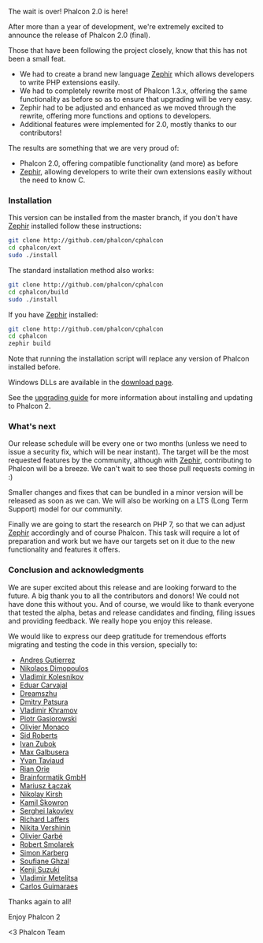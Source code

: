 The wait is over! Phalcon 2.0 is here!

After more than a year of development, we're extremely excited to announce the release of Phalcon 2.0 (final).

Those that have been following the project closely, know that this has not been a small feat.

- We had to create a brand new language [Zephir](http://www.zephir-lang.com) which allows developers to write PHP extensions easily.
- We had to completely rewrite most of Phalcon 1.3.x, offering the same functionality as before so as to ensure that upgrading will be very easy.
- Zephir had to be adjusted and enhanced as we moved through the rewrite, offering more functions and options to developers.
- Additional features were implemented for 2.0, mostly thanks to our contributors!

The results are something that we are very proud of:

- Phalcon 2.0, offering compatible functionality (and more) as before
- [Zephir](http://www.zephir-lang.com), allowing developers to write their own extensions easily without the need to know C.

### Installation

This version can be installed from the master branch, if you don't have [Zephir](http://www.zephir-lang.com) installed follow these instructions:

```sh
git clone http://github.com/phalcon/cphalcon
cd cphalcon/ext
sudo ./install
```

The standard installation method also works:

```sh
git clone http://github.com/phalcon/cphalcon
cd cphalcon/build
sudo ./install
```

If you have [Zephir](http://www.zephir-lang.com) installed:

```sh
git clone http://github.com/phalcon/cphalcon
cd cphalcon
zephir build
```

Note that running the installation script will replace any version of Phalcon installed before.

Windows DLLs are available in the [download page](https://phalconphp.com/en/download/windows).

See the [upgrading guide](https://blog.phalconphp.com/post/guide-upgrading-to-phalcon-2) for more information about installing and updating to Phalcon 2.

### What's next

Our release schedule will be every one or two months (unless we need to issue a security fix, which will be near instant). The target will be the most requested features by the community, although with [Zephir](http://www.zephir-lang.com), contributing to Phalcon will be a breeze. We can't wait to see those pull requests coming in :)

Smaller changes and fixes that can be bundled in a minor version will be released as soon as we can. We will also be working on a LTS (Long Term Support) model for our community.

Finally we are going to start the research on PHP 7, so that we can adjust [Zephir](http://www.zephir-lang.com) accordingly and of course Phalcon. This task will require a lot of preparation and work but we have our targets set on it due to the new functionality and features it offers.

### Conclusion and acknowledgments

We are super excited about this release and are looking forward to the future. A big thank you to all the contributors and donors! We could not have done this without you. And of course, we would like to thank everyone that tested the alpha, betas and release candidates and finding, filing issues and providing feedback. We really hope you enjoy this release.

We would like to express our deep gratitude for tremendous efforts migrating and testing the code in this version, specially to:

- [Andres Gutierrez](https://github.com/andresgutierrez)
- [Nikolaos Dimopoulos](https://github.com/niden)
- [Vladimir Kolesnikov](https://github.com/sjinks)
- [Eduar Carvajal](https://github.com/carvajaldiazeduar)
- [Dreamszhu](https://github.com/dreamsxin)
- [Dmitry Patsura](https://github.com/ovr)
- [Vladimir Khramov](https://github.com/quantum13)
- [Piotr Gasiorowski](https://github.com/WooDzu)
- [Olivier Monaco](https://github.com/olivier-monaco)
- [Sid Roberts](https://github.com/SidRoberts)
- [Ivan Zubok](https://github.com/akaNightmare)
- [Max Galbusera](https://github.com/maxgalbu)
- [Yvan Taviaud](https://github.com/dugwood)
- [Rian Orie](https://github.com/rianorie)
- [Brainformatik GmbH](https://github.com/brainformatik)
- [Mariusz Łączak](https://github.com/mruz)
- [Nikolay Kirsh](https://github.com/xboston)
- [Kamil Skowron](https://github.com/Cinderella-Man)
- [Serghei Iakovlev](https://github.com/sergeyklay)
- [Richard Laffers](https://github.com/rlaffers)
- [Nikita Vershinin](https://github.com/endeveit)
- [Olivier Garbé](https://github.com/ogarbe)
- [Robert Smolarek](https://github.com/fogcity)
- [Simon Karberg](https://github.com/zyxep)
- [Soufiane Ghzal](https://github.com/gsouf)
- [Kenji Suzuki](https://github.com/kenjis)
- [Vladimir Metelitsa](https://github.com/Green-Cat)
- [Carlos Guimaraes](https://github.com/cvsguimaraes)

Thanks again to all!

Enjoy Phalcon 2


<3 Phalcon Team
